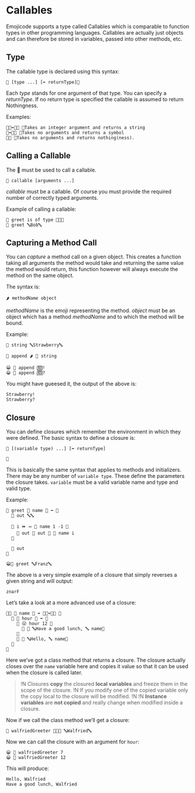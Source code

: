 # Callables

Emojicode supports a type called Callables which is comparable to function types in other programming languages. Callables are actually just objects and can therefore be stored in variables, passed into other methods, etc.

## Type

The callable type is declared using this syntax:

```
🍇 [type ...] [➡️ returnType]🍉
```

Each *type* stands for one argument of that type. You can specify a *returnType*. If no return type is specified the callable is assumed to return Nothingness.

Examples:

```
🍇🚂➡️🔡🍉 👴Takes an integer argument and returns a string
🍇➡️🔣🍉 👴Takes no arguments and returns a symbol
🍇🍉 👴Takes no arguments and returns nothing(ness).
```

## Calling a Callable

The 🍭 must be used to call a callable.

```
🍭 callable [arguments ...]
```

*callable* must be a callable. Of course you must provide the required number of correctly typed arguments.

Example of calling a callable:

```
👴 greet is of type 🍇🔡🍉
🍭 greet 🔤Bob🔤
```

## Capturing a Method Call

You can *capture* a method call on a given object. This creates a function taking all arguments the method would take and returning the same value the method would return, this function however will always execute the method on the same object.

The syntax is:

```
🌶 methodName object
```

*methodName* is the emoji representing the method. *object* must be an object
which has a method *methodName* and to which the method will be bound.

Example:

```
🍦 string 🔤Strawberry🔤

🍦 append 🌶 📝 string

😀 🍭 append 🔟!
😀 🍭 append 🔟?
```

You might have gueesed it, the output of the above is:

```
Strawberry!
Strawberry?
```

## Closure

You can define closures which remember the environment in which they were defined. The basic syntax to define a closure is:

```
🍇 [(variable type) ...] [➡️ returnType]

🍉
```

This is basically the same syntax that applies to methods and initializers. There may be any number of `variable type`. These define the parameters the closure takes. `variable` must be a valid variable name and type and valid type.

Example:

```
🍦 greet 🍇 name 🔡 ➡️ 🔡
  🍮 out 🔤🔤

  🔂 i ⏩ ➖ 📏 name 1 -1 🍇
    🍮 out 📝 out 🍺 🔬 name i
  🍉

  🍎 out
🍉

😀🍭 greet 🔤Franz🔤
```

The above is a very simple example of a closure that simply reverses a given 
string and will output:

```
znarF
```

Let’s take a look at a more advanced use of a closure:

```
🐇🐖 🙋 name 🔡 ➡️ 🍇🚂➡️🔡🍉 🍇
  🍎 🍇 hour 🚂 ➡️ 🔡
    🍊 😛 hour 12 🍇
      🍎 🍪 🔤Have a good lunch, 🔤 name🍪
    🍉
    🍎 🍪 🔤Hello, 🔤 name🍪
  🍉
🍉
```

Here we’ve got a class method that returns a closure. The closure actually closes over the `name` variable here and copies it value so that it can be used when the closure is called later.

>!N Closures **copy** the closured **local variables** and freeze them in the scope of the closure.
>!N If you modify one of the copied variable only the copy local to the closure will be modified.
>!N
>!N **Instance variables** are **not copied** and really change when modified inside a closure.

Now if we call the class method we’ll get a closure:

```
🍦 walfriedGreeter 🍩🙋🐀 🔤Walfried🔤
```

Now we can call the closure with an argument for `hour`:

```
😀 🍭 walfriedGreeter 7
😀 🍭 walfriedGreeter 12
```

This will produce:

```
Hello, Walfried
Have a good lunch, Walfried
```
